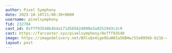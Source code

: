 ```yaml
---
author: Pixel Symphony
date: 2025-10-16T21:00:30+0000
username: pixelsymphony
fid: 232704
cast_id: 0xfff93548b4bda171d56562d090e3a9251943c2c9
cast: https://farcaster.xyz/pixelsymphony/0xfff93548
image: https://imagedelivery.net/BXluQx4ige9GuW0Ia56BHw/53a0956b-b21b-45d0-2dd4-9f4404896200/original
layout: post
---
```

  

<img src='https://imagedelivery.net/BXluQx4ige9GuW0Ia56BHw/53a0956b-b21b-45d0-2dd4-9f4404896200/original' alt='' referrerpolicy='no-referrer'/>